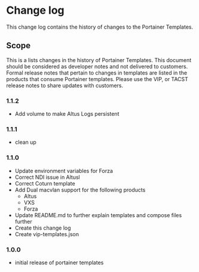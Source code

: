 # Change log

This change log contains the history of changes to the Portainer Templates.

## Scope

This is a lists changes in the history of Portainer Templates. This document should be considered as developer notes and not delivered to customers. Formal release notes that pertain to changes in templates are listed in the products that consume Portainer templates. Please use the VIP, or TACST release notes to share updates with customers.

### 1.1.2

* Add volume to make Altus Logs persistent

### 1.1.1

* clean up

### 1.1.0

* Update environment variables for Forza
* Correct NDI issue in Altusl
* Correct Coturn template
* Add Dual macvlan support for the following products
  * Altus
  * VXS
  * Forza
* Update README.md to further explain templates and compose files further
* Create this change log
* Create vip-templates.json

### 1.0.0

* initial release of portainer templates
